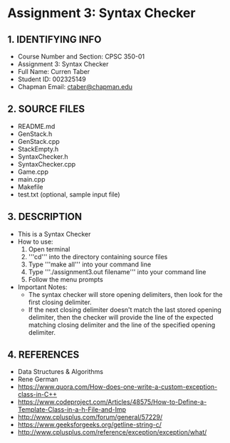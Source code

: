 # Assignment 3: Syntax Checker

## 1. IDENTIFYING INFO
- Course Number and Section: CPSC 350-01
- Assignment 3: Syntax Checker
- Full Name: Curren Taber
- Student ID: 002325149
- Chapman Email: ctaber@chapman.edu

## 2. SOURCE FILES
- README.md
- GenStack.h
- GenStack.cpp
- StackEmpty.h
- SyntaxChecker.h
- SyntaxChecker.cpp
- Game.cpp
- main.cpp
- Makefile
- test.txt (optional, sample input file)

## 3. DESCRIPTION
- This is a Syntax Checker
- How to use:
  1. Open terminal
  2. '''cd''' into the directory containing source files
  3. Type '''make all''' into your command line
  4. Type '''./assignment3.out filename''' into your command line
  5. Follow the menu prompts
- Important Notes:
  - The syntax checker will store opening delimiters, then look for the first
  closing delimiter.
  - If the next closing delimiter doesn't match the last stored opening
  delimiter, then the checker will provide the line of the expected matching
  closing delimiter and the line of the specified opening delimiter.

## 4. REFERENCES
- Data Structures & Algorithms
- Rene German
- https://www.quora.com/How-does-one-write-a-custom-exception-class-in-C++
- https://www.codeproject.com/Articles/48575/How-to-Define-a-Template-Class-in-a-h-File-and-Imp
- http://www.cplusplus.com/forum/general/57229/
- https://www.geeksforgeeks.org/getline-string-c/
- http://www.cplusplus.com/reference/exception/exception/what/
